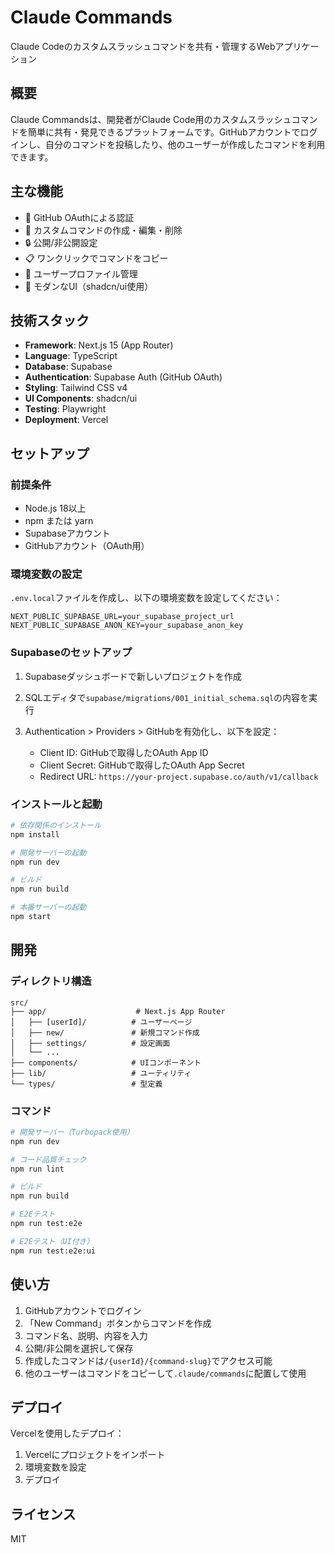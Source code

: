 # Claude Commands

Claude Codeのカスタムスラッシュコマンドを共有・管理するWebアプリケーション

## 概要

Claude Commandsは、開発者がClaude Code用のカスタムスラッシュコマンドを簡単に共有・発見できるプラットフォームです。GitHubアカウントでログインし、自分のコマンドを投稿したり、他のユーザーが作成したコマンドを利用できます。

## 主な機能

- 🔐 GitHub OAuthによる認証
- 📝 カスタムコマンドの作成・編集・削除
- 🔒 公開/非公開設定
- 📋 ワンクリックでコマンドをコピー
- 👤 ユーザープロファイル管理
- 🎨 モダンなUI（shadcn/ui使用）

## 技術スタック

- **Framework**: Next.js 15 (App Router)
- **Language**: TypeScript
- **Database**: Supabase
- **Authentication**: Supabase Auth (GitHub OAuth)
- **Styling**: Tailwind CSS v4
- **UI Components**: shadcn/ui
- **Testing**: Playwright
- **Deployment**: Vercel

## セットアップ

### 前提条件

- Node.js 18以上
- npm または yarn
- Supabaseアカウント
- GitHubアカウント（OAuth用）

### 環境変数の設定

`.env.local`ファイルを作成し、以下の環境変数を設定してください：

```env
NEXT_PUBLIC_SUPABASE_URL=your_supabase_project_url
NEXT_PUBLIC_SUPABASE_ANON_KEY=your_supabase_anon_key
```

### Supabaseのセットアップ

1. Supabaseダッシュボードで新しいプロジェクトを作成

2. SQLエディタで`supabase/migrations/001_initial_schema.sql`の内容を実行

3. Authentication > Providers > GitHubを有効化し、以下を設定：
   - Client ID: GitHubで取得したOAuth App ID
   - Client Secret: GitHubで取得したOAuth App Secret
   - Redirect URL: `https://your-project.supabase.co/auth/v1/callback`

### インストールと起動

```bash
# 依存関係のインストール
npm install

# 開発サーバーの起動
npm run dev

# ビルド
npm run build

# 本番サーバーの起動
npm start
```

## 開発

### ディレクトリ構造

```
src/
├── app/                    # Next.js App Router
│   ├── [userId]/          # ユーザーページ
│   ├── new/               # 新規コマンド作成
│   ├── settings/          # 設定画面
│   └── ...
├── components/            # UIコンポーネント
├── lib/                   # ユーティリティ
└── types/                 # 型定義
```

### コマンド

```bash
# 開発サーバー（Turbopack使用）
npm run dev

# コード品質チェック
npm run lint

# ビルド
npm run build

# E2Eテスト
npm run test:e2e

# E2Eテスト（UI付き）
npm run test:e2e:ui
```

## 使い方

1. GitHubアカウントでログイン
2. 「New Command」ボタンからコマンドを作成
3. コマンド名、説明、内容を入力
4. 公開/非公開を選択して保存
5. 作成したコマンドは`/{userId}/{command-slug}`でアクセス可能
6. 他のユーザーはコマンドをコピーして`.claude/commands`に配置して使用

## デプロイ

Vercelを使用したデプロイ：

1. Vercelにプロジェクトをインポート
2. 環境変数を設定
3. デプロイ

## ライセンス

MIT